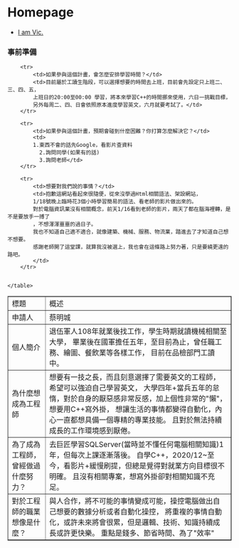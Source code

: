 # Homepage

<!DOCTYPE html>
<html>
<head>
	<title>Homepage</title>
</head>
<body>
	<ul>
		<li><a href="https://pda.104.com.tw/profile/edit?vno=74rk3wa0w">  I am Vic. </a></li>
	</ul>
	<h3>事前準備</h3>
	<table border="1">
		<tr>
			<td>標題</td>
			<td>概述</td>
		</tr>
		<tr>
			<td>申請人</td>
			<td>蔡明城</td>
		</tr>
		<tr>
			<td>個人簡介</td>
			<td>退伍軍人108年就業後找工作，學生時期就讀機械相關至大學，
			畢業後在國軍擔任五年，至目前為止，曾任職工務、繪圖、餐飲業等各樣工作，
			目前在品檢部門工讀中。 	</td>
		</tr>
		<tr>
			<td>為什麼想成為工程師</td>
			<td>想要有一技之長，而且刻意選擇了需要英文的工程師，希望可以強迫自己學習英文，
			大學四年+當兵五年的怠惰，對於自身的厭惡感非常反感，加上個性非常的"懶"，想要用C++寫外掛，
			想讓生活的事情都變得自動化，內心一直都想具備一個專精的專業技能。
			且對於無法持續成長的工作環境感到厭倦。</td>
		</tr>
		<tr>
			<td>為了成為工程師，曾經做過什麼努力？</td>
			<td>去巨匠學習SQLServer(當時並不懂任何電腦相關知識)1年，但每次上課逐漸落後。
			自學C++，2020/12~至今，看影片+緩慢刷提，但總是覺得對就業方向目標很不明確。
			且沒有相關專案，想寫外掛卻對相關知識不充足。</td>
		</tr>
		<tr>
			<td>對於工程師的職業想像是什麼？</td>
			<td>與人合作，將不可能的事情變成可能，操控電腦做出自己想要的數據分析或者自動化操控，
			將重複的事情自動化，或許未來將會很累，但是邏輯、技術、知識持續成長或許更快樂。
			重點是錢多、節省時間、為了"效率"</td>
		</tr>
		
		<tr>
			<td>如果參與這個計畫，會怎麼安排學習時間？</td>
			<td>目前屬於工讀生階段，可以選擇想要的時間去上班，目前會先設定只上班二、三、四、五，
			上班日的20:00至00:00 學習，將本來學習C++的時間挪來使用，六日一挑戰目標，
			另外每周二、四、日會依照原本進度學習英文，六月就要考試了。</td>
		</tr>
		
		<tr>
			<td>如果參與這個計畫，預期會碰到什麼困難？你打算怎麼解決它？</td>
			<td>
			1.東西不會的話先Google，看影片查資料
			  2.詢問同學(如果有的話)
			  3.詢問老師</td>
		</tr>
		
		<tr>
			<td>想要對我們說的事情？</td>
			<td>抱歉這網站看起來很隨便，從來沒學過Html相關語法、架設網站，
			1/18號晚上臨時花3個小時學習簡易的語法、看老師的影片做出來的。
			對於電腦資訊業沒有相關概念，前天1/16看到老師的影片，兩天了都在腦海裡轉，是不是要放手一搏了
			，不想渾渾噩噩的過日子。
			我也不知道自己適不適合，就像建築、機械、服務、物流業，踏進去了才知道自己想不想要。
			感謝老師開了這堂課，就算我沒被選上，我也會在這條路上努力著，只是要繞更遠的路吧。
			</td>
		</tr>


	</table>
</body>
</html>
